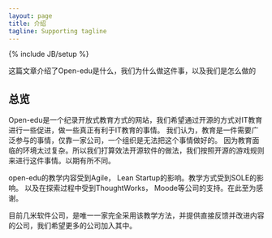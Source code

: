 ```yaml
---
layout: page
title: 介绍
tagline: Supporting tagline
---
```

{% include JB/setup %}


这篇文章介绍了Open-edu是什么，我们为什么做这件事，以及我们是怎么做的

## 总览
Open-edu是一个纪录开放式教育方式的网站，我们希望通过开源的方式对IT教育进行一些促进，做一些真正有利于IT教育的事情。
我们认为，教育是一件需要广泛参与的事情，仅靠一家公司，一个组织是无法把这个事情做好的。
因为教育面临的环境太过复杂。所以我们打算效法开源软件的做法，我们按照开源的游戏规则来进行这件事情。以期有所不同。

open-edu的教学内容受到Agile， Lean Startup的影响。教学方式受到SOLE的影响。
以及在探索过程中受到ThoughtWorks， Moode等公司的支持。在此至为感谢。

目前几米软件公司，是唯一一家完全采用该教学方法，并提供直接反馈并改进内容的公司，我们希望更多的公司加入其中。
